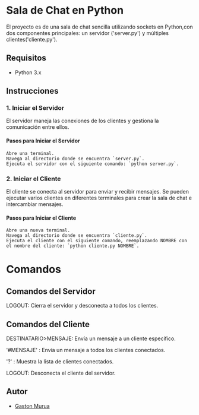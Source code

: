 # Sala de Chat en Python

El proyecto es de una sala de chat sencilla utilizando sockets en Python,con dos componentes principales: un servidor ('server.py') y múltiples clientes('cliente.py').

## Requisitos

- Python 3.x

## Instrucciones

### 1. Iniciar el Servidor

El servidor maneja las conexiones de los clientes y gestiona la comunicación entre ellos.

#### Pasos para Iniciar el Servidor

    Abre una terminal.
    Navega al directorio donde se encuentra `server.py`.
    Ejecuta el servidor con el siguiente comando: `python server.py`.


### 2. Iniciar el Cliente
El cliente se conecta al servidor para enviar y recibir mensajes. Se pueden ejecutar varios clientes en diferentes terminales para crear la sala de chat e intercambiar mensajes.

#### Pasos para Iniciar el Cliente
    Abre una nueva terminal.
    Navega al directorio donde se encuentra `cliente.py`.
    Ejecuta el cliente con el siguiente comando, reemplazando NOMBRE con el nombre del cliente: `python cliente.py NOMBRE`.

# Comandos

## Comandos del Servidor
 LOGOUT: Cierra el servidor y desconecta a todos los clientes.

## Comandos del Cliente
 DESTINATARIO>MENSAJE: Envía un mensaje a un cliente específico.

 '#MENSAJE' : Envía un mensaje a todos los clientes conectados.

 '?' : Muestra la lista de clientes conectados. 

 LOGOUT: Desconecta el cliente del servidor.




## Autor

- [Gaston Murua](https://github.com/JGastonMurua)